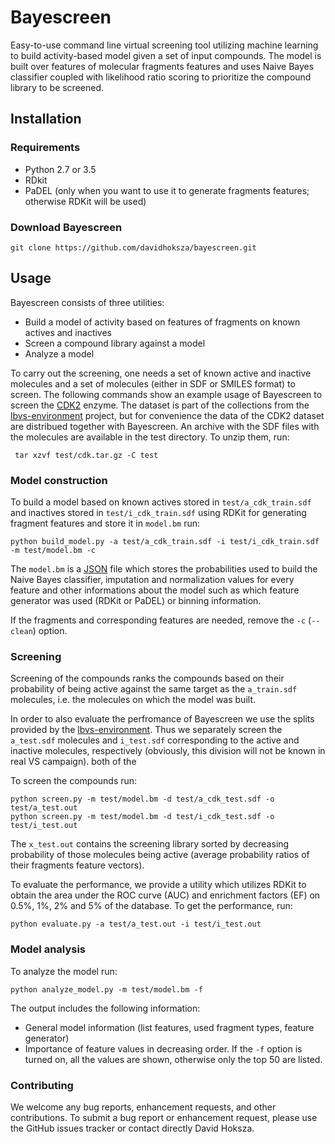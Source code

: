 # Bayescreen
Easy-to-use command line virtual screening tool utilizing machine learning to build activity-based model given a set of input compounds.
The model is built over features of molecular fragments features and uses Naive Bayes classifier coupled with likelihood ratio scoring to prioritize the compound library to be screened.

## Installation

### Requirements

- Python 2.7 or 3.5
- RDkit
- PaDEL (only when you want to use it to generate fragments features; otherwise RDKit will be used)

### Download Bayescreen

```
git clone https://github.com/davidhoksza/bayescreen.git
```

## Usage

Bayescreen consists of three utilities:

* Build a model of activity based on features of fragments on known actives and inactives
* Screen a compound library against a model
* Analyze a model

To carry out the screening, one needs a set of known active and inactive molecules and a set of molecules (either in SDF or SMILES format) to screen. The following commands show an example usage of Bayescreen to screen the [CDK2](https://en.wikipedia.org/wiki/Cyclin-dependent_kinase_2) enzyme. The dataset is part of the collections from the [lbvs-environment](https://github.com/skodapetr/lbvs-environment) project, but for convenience the data of the CDK2 dataset are distribued together with Bayescreen. An archive with the SDF files with the molecules are available in the test directory. To unzip them, run:

```
 tar xzvf test/cdk.tar.gz -C test
 ```

### Model construction
To build a model based on known actives stored in `test/a_cdk_train.sdf` and inactives stored in `test/i_cdk_train.sdf` using RDKit for generating fragment features and store it in `model.bm` run:

```
python build_model.py -a test/a_cdk_train.sdf -i test/i_cdk_train.sdf -m test/model.bm -c
```

The `model.bm` is a [JSON](https://en.wikipedia.org/wiki/JSON) file which stores the probabilities used to build the Naive Bayes classifier, imputation and normalization values for every feature and other informations about the model such as which feature generator was used (RDKit or PaDEL) or binning information.

If the fragments and corresponding features are needed, remove the `-c` (`--clean`) option.

### Screening

Screening of the compounds ranks the compounds based on their probability of being active against the same target as the `a_train.sdf` molecules, i.e. the molecules on which the model was built. 

In order to also evaluate the perfromance of Bayescreen we use the splits provided by the [lbvs-environment](https://github.com/skodapetr/lbvs-environment). Thus we separately screen the `a_test.sdf` molecules and `i_test.sdf` corresponding to the active and inactive molecules, respectively (obviously, this division will not be known in real VS campaign). both of the

To screen the compounds run:

```
python screen.py -m test/model.bm -d test/a_cdk_test.sdf -o test/a_test.out
python screen.py -m test/model.bm -d test/i_cdk_test.sdf -o test/i_test.out
```

The `x_test.out` contains the screening library sorted by decreasing probability of those molecules being active (average probability ratios of their fragments feature vectors).

To evaluate the performance, we provide a utility which utilizes RDKit to obtain the area under the ROC curve (AUC) and enrichment factors (EF) on 0.5%, 1%, 2% and 5% of the database. To get the performance, run:

```
python evaluate.py -a test/a_test.out -i test/i_test.out
```

### Model analysis

To analyze the model run:

```
python analyze_model.py -m test/model.bm -f
```

The output includes the following information:

* General model information (list features, used fragment types, feature generator)
* Importance of feature values in decreasing order. If the `-f` option is turned on, all the values are shown, otherwise only the top 50 are listed.

### Contributing

We welcome any bug reports, enhancement requests, and other contributions. To submit a bug report or enhancement request, please use the GitHub issues tracker or 
contact directly David Hoksza.



